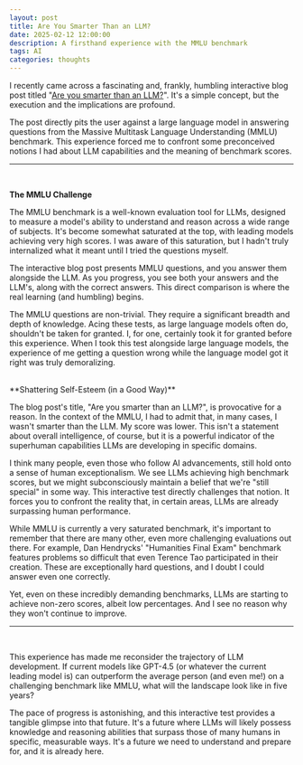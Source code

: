 ```yaml
---
layout: post
title: Are You Smarter Than an LLM?
date: 2025-02-12 12:00:00
description: A firsthand experience with the MMLU benchmark
tags: AI
categories: thoughts
---
```


I recently came across a fascinating and, frankly, humbling interactive blog post titled "[Are you smarter than an LLM?](https://d.erenrich.net/are-you-smarter-than-an-llm/index.html)". It's a simple concept, but the execution and the implications are profound.

The post directly pits the user against a large language model in answering questions from the Massive Multitask Language Understanding (MMLU) benchmark. This experience forced me to confront some preconceived notions I had about LLM capabilities and the meaning of benchmark scores.

---
<br />

**The MMLU Challenge**

The MMLU benchmark is a well-known evaluation tool for LLMs, designed to measure a model's ability to understand and reason across a wide range of subjects. It's become somewhat saturated at the top, with leading models achieving very high scores. I was aware of this saturation, but I hadn't truly internalized what it meant until I tried the questions myself.

The interactive blog post presents MMLU questions, and you answer them alongside the LLM. As you progress, you see both your answers and the LLM's, along with the correct answers. This direct comparison is where the real learning (and humbling) begins.

The MMLU questions are non-trivial. They require a significant breadth and depth of knowledge. Acing these tests, as large language models often do, shouldn't be taken for granted. I, for one, certainly took it for granted before this experience. When I took this test alongside large language models, the experience of me getting a question wrong while the language model got it right was truly demoralizing.

<br />
**Shattering Self-Esteem (in a Good Way)**

The blog post's title, "Are you smarter than an LLM?", is provocative for a reason. In the context of the MMLU, I had to admit that, in many cases, I wasn't smarter than the LLM. My score was lower. This isn't a statement about overall intelligence, of course, but it is a powerful indicator of the superhuman capabilities LLMs are developing in specific domains.

I think many people, even those who follow AI advancements, still hold onto a sense of human exceptionalism. We see LLMs achieving high benchmark scores, but we might subconsciously maintain a belief that we're "still special" in some way. This interactive test directly challenges that notion. It forces you to confront the reality that, in certain areas, LLMs are already surpassing human performance.

While MMLU is currently a very saturated benchmark, it's important to remember that there are many other, even more challenging evaluations out there. For example, Dan Hendrycks' "Humanities Final Exam" benchmark features problems so difficult that even Terence Tao participated in their creation. These are exceptionally hard questions, and I doubt I could answer even one correctly.

Yet, even on these incredibly demanding benchmarks, LLMs are starting to achieve non-zero scores, albeit low percentages. And I see no reason why they won't continue to improve.

---
<br />

This experience has made me reconsider the trajectory of LLM development. If current models like GPT-4.5 (or whatever the current leading model is) can outperform the average person (and even me!) on a challenging benchmark like MMLU, what will the landscape look like in five years?

The pace of progress is astonishing, and this interactive test provides a tangible glimpse into that future. It's a future where LLMs will likely possess knowledge and reasoning abilities that surpass those of many humans in specific, measurable ways. It's a future we need to understand and prepare for, and it is already here.